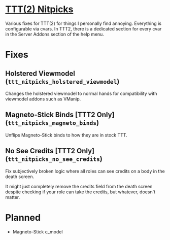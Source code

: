 # [TTT(2) Nitpicks](https://steamcommunity.com/sharedfiles/filedetails/?id=3214989196)

Various fixes for TTT(2) for things I personally find annoying. Everything is configurable via cvars.
In TTT2, there is a dedicated section for every cvar in the Server Addons section of the help menu.

# Fixes

## Holstered Viewmodel (`ttt_nitpicks_holstered_viewmodel`)

Changes the holstered viewmodel to normal hands for compatibility with viewmodel addons such as VManip.

## Magneto-Stick Binds [TTT2 Only] (`ttt_nitpicks_magneto_binds`)

Unflips Magneto-Stick binds to how they are in stock TTT.

## No See Credits [TTT2 Only] (`ttt_nitpicks_no_see_credits`)

Fix subjectively broken logic where all roles can see credits on a body in the death screen.

It might just completely remove the credits field from the death screen despite checking if your role can take the credits, but whatever, doesn't matter.

# Planned

- Magneto-Stick c_model
